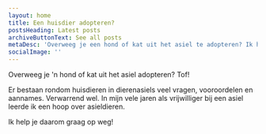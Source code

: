 ```yaml
---
layout: home
title: Een huisdier adopteren?
postsHeading: Latest posts
archiveButtonText: See all posts
metaDesc: 'Overweeg je een hond of kat uit het asiel te adopteren? Ik help je graag op weg!'
socialImage: ''
---
```


Overweeg je 'n hond of kat uit het asiel adopteren? Tof!

Er bestaan rondom huisdieren in dierenasiels veel vragen, vooroordelen en aannames. Verwarrend wel. In mijn vele jaren als vrijwilliger bij een asiel leerde ik een hoop over asieldieren. 

Ik help je daarom graag op weg!